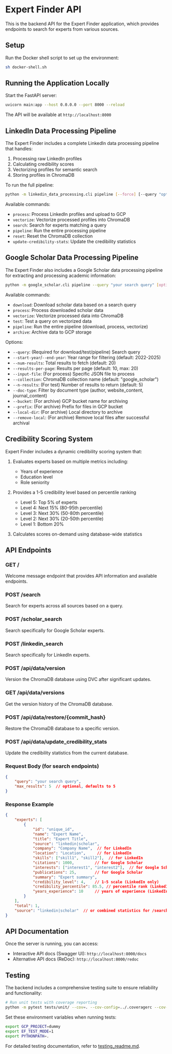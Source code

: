 # Expert Finder API

This is the backend API for the Expert Finder application, which provides endpoints to search for experts from various sources.

## Setup

Run the Docker shell script to set up the environment:
```bash
sh docker-shell.sh
```

## Running the Application Locally

Start the FastAPI server:
```bash
uvicorn main:app --host 0.0.0.0 --port 8000 --reload
```

The API will be available at `http://localhost:8000`


## LinkedIn Data Processing Pipeline

The Expert Finder includes a complete LinkedIn data processing pipeline that handles:

1. Processing raw LinkedIn profiles
2. Calculating credibility scores
3. Vectorizing profiles for semantic search
4. Storing profiles in ChromaDB

To run the full pipeline:

```bash
python -m linkedin_data_processing.cli pipeline [--force] [--query "optional search query"]
```

Available commands:
- `process`: Process LinkedIn profiles and upload to GCP
- `vectorize`: Vectorize processed profiles into ChromaDB
- `search`: Search for experts matching a query
- `pipeline`: Run the entire processing pipeline
- `reset`: Reset the ChromaDB collection
- `update-credibility-stats`: Update the credibility statistics

## Google Scholar Data Processing Pipeline

The Expert Finder also includes a Google Scholar data processing pipeline for extracting and processing academic information:

```bash
python -m google_scholar.cli pipeline --query "your search query" [options]
```

Available commands:
- `download`: Download scholar data based on a search query
- `process`: Process downloaded scholar data
- `vectorize`: Vectorize processed data into ChromaDB
- `test`: Test a query on vectorized data
- `pipeline`: Run the entire pipeline (download, process, vectorize)
- `archive`: Archive data to GCP storage

Options:
- `--query`: (Required for download/test/pipeline) Search query
- `--start-year`/`--end-year`: Year range for filtering (default: 2022-2025)
- `--num-results`: Total results to fetch (default: 20)
- `--results-per-page`: Results per page (default: 10, max: 20)
- `--input-file`: (For process) Specific JSON file to process
- `--collection`: ChromaDB collection name (default: "google_scholar")
- `--n-results`: (For test) Number of results to return (default: 5)
- `--doc-type`: Filter by document type (author, website_content, journal_content)
- `--bucket`: (For archive) GCP bucket name for archiving
- `--prefix`: (For archive) Prefix for files in GCP bucket
- `--local-dir`: (For archive) Local directory to archive
- `--remove-local`: (For archive) Remove local files after successful archival

## Credibility Scoring System

Expert Finder includes a dynamic credibility scoring system that:

1. Evaluates experts based on multiple metrics including:
   - Years of experience
   - Education level
   - Role seniority

2. Provides a 1-5 credibility level based on percentile ranking
   - Level 5: Top 5% of experts
   - Level 4: Next 15% (80-95th percentile)
   - Level 3: Next 30% (50-80th percentile)
   - Level 2: Next 30% (20-50th percentile)
   - Level 1: Bottom 20%

3. Calculates scores on-demand using database-wide statistics

## API Endpoints

### GET /
Welcome message endpoint that provides API information and available endpoints.

### POST /search
Search for experts across all sources based on a query.

### POST /scholar_search
Search specifically for Google Scholar experts.

### POST /linkedin_search
Search specifically for LinkedIn experts.

### POST /api/data/version
Version the ChromaDB database using DVC after significant updates.

### GET /api/data/versions
Get the version history of the ChromaDB database.

### POST /api/data/restore/{commit_hash}
Restore the ChromaDB database to a specific version.

### POST /api/data/update_credibility_stats
Update the credibility statistics from the current database.

### Request Body (for search endpoints)
```json
{
    "query": "your search query",
    "max_results": 5  // optional, defaults to 5
}
```

### Response Example
```json
{
    "experts": [
        {
            "id": "unique_id",
            "name": "Expert Name",
            "title": "Expert Title",
            "source": "linkedin|scholar",
            "company": "Company Name",  // for LinkedIn
            "location": "Location",     // for LinkedIn
            "skills": ["skill1", "skill2"],  // for LinkedIn
            "citations": 1000,         // for Google Scholar
            "interests": ["interest1", "interest2"],  // for Google Scholar
            "publications": 25,        // for Google Scholar
            "summary": "Expert summary",
            "credibility_level": 4,    // 1-5 scale (LinkedIn only)
            "credibility_percentile": 85.5, // percentile rank (LinkedIn only)
            "years_experience": 10     // years of experience (LinkedIn only)
        }
    ],
    "total": 1,
    "source": "linkedin|scholar"  // or combined statistics for /search
}
```

## API Documentation

Once the server is running, you can access:
- Interactive API docs (Swagger UI): `http://localhost:8000/docs`
- Alternative API docs (ReDoc): `http://localhost:8000/redoc` 

## Testing

The backend includes a comprehensive testing suite to ensure reliability and functionality:

```bash
# Run unit tests with coverage reporting
python -m pytest tests/unit/ --cov=. --cov-config=../.coveragerc --cov-report=term-missing
```

Set these environment variables when running tests:
```bash
export GCP_PROJECT=dummy
export EF_TEST_MODE=1
export PYTHONPATH=.
```

For detailed testing documentation, refer to [testing_readme.md](docs/testing_readme.md). 